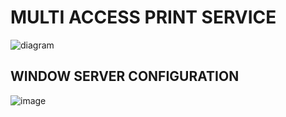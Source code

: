 # MULTI ACCESS PRINT SERVICE

![diagram](https://user-images.githubusercontent.com/71564211/139777533-48539059-b0fc-4085-aa20-994847287538.PNG)

## WINDOW SERVER CONFIGURATION 
![image](https://user-images.githubusercontent.com/71564211/139777623-ba8b931c-64eb-4982-bcc3-79c06db35b0d.png)
